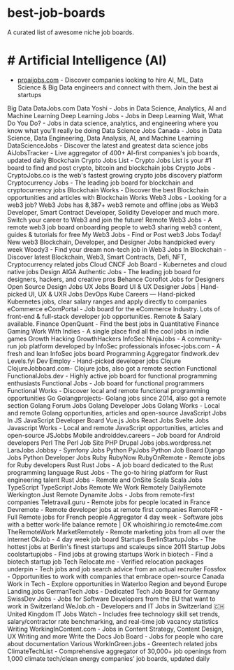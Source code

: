 # best-job-boards


A curated list of awesome niche job boards.



# #  Artificial Intelligence (AI)
- [proaijobs.com](https://proaijobs.com) - Discover companies looking to hire AI, ML, Data Science & Big Data engineers and connect with them. Join the best ai startups

Big Data
DataJobs.com
Data Yoshi - Jobs in Data Science, Analytics, AI and Machine Learning
Deep Learning Jobs - Jobs in Deep Learning
Wait, What Do You Do? - Jobs in data science, analytics, and engineering where you know what you'll really be doing
Data Science Jobs Canada - Jobs in Data Science, Data Engineering, Data Analysis, AI, and Machine Learning
DataScienceJobs - Discover the latest and greatest data science jobs
AiJobsTracker - Live aggregator of 400+ AI-first companies's job boards, updated daily
Blockchain
Crypto Jobs List - Crypto Jobs List is your #1 board to find and post crypto, bitcoin and blockchain jobs
Crypto Jobs - CryptoJobs.co is the web's fastest growing crypto jobs discovery platform
Cryptocurrency Jobs - The leading job board for blockchain and cryptocurrency jobs
Blockchain Works - Discover the best Blockchain opportunities and articles with Blockchain Works
Web3 Jobs - Looking for a web3 job? Web3 Jobs has 8,387+ web3 remote and offline jobs as Web3 Developer, Smart Contract Developer, Solidity Developer and much more. Switch your career to Web3 and join the future!
Remote Web3 Jobs - A remote web3 job board onboarding people to web3 sharing web3 content, guides & tutorials for free
My Web3 Jobs - Find or Post web3 Jobs Today! New web3 Blockchain, Developer, and Designer Jobs handpicked every week
Woody3 - Find your dream non-tech job in Web3
Jobs In Blockchain - Discover latest Blockchain, Web3, Smart Contracts, Defi, NFT, Cryptocurrency related jobs
Cloud
CNCF Job Board - Kubernetes and cloud native jobs
Design
AIGA
Authentic Jobs - The leading job board for designers, hackers, and creative pros
Behance
Coroflot
Jobs for Designers
Open Source Design Jobs
UX Jobs Board
UI & UX Designer Jobs | Hand-picked UI, UX & UXR Jobs
DevOps
Kube Careers — Hand-picked Kubernetes jobs, clear salary ranges and apply directly to companies
eCommerce
eComPortal - Job board for the eCommerce Industry. Lots of front-end & full-stack developer job opportunities. Remote & Salary available.
Finance
OpenQuant - Find the best jobs in Quantitative Finance
Gaming
Work With Indies - A single place find all the cool jobs in indie games
Growth Hacking
GrowthHackers
InfoSec
NinjaJobs - A community-run job platform developed by InfoSec professionals
infosec-jobs.com - A fresh and lean InfoSec jobs board
Programming
Aggregator
findwork.dev
Levels.fyi
Dev Employ - Hand-picked developer jobs
Clojure
ClojureJobboard.com- Clojure jobs, also got a remote section
Functional
FunctionalJobs.dev - Highly active job board for functional programming enthusiasts
Functional Jobs - Job board for functional programmers
Functional Works - Discover local and remote functional programming opportunities
Go
Golangprojects- Golang jobs since 2014, also got a remote section
Golang Forum Jobs
Golang Developer Jobs
Golang Works - Local and remote Golang opportunities, articles and open-source
JavaScript
Jobs In JS
JavaScript Developer Board
Vue.js Jobs
React Jobs
Svelte Jobs
Javascript Works - Local and remote JavaScript opportunities, articles and open-source
JSJobbs
Mobile
androiddev.careers – Job board for Android developers
Perl
The Perl Job Site
PHP
Drupal Jobs
jobs.wordpress.net
LaraJobs
Jobbsy - Symfony Jobs
Python
PyJobs
Python Job Board
Django Jobs
Python Developer Jobs
Ruby
RubyNow
RubyOnRemote - Remote jobs for Ruby developers
Rust
Rust Jobs - A job board dedicated to the Rust programming language
Rust Jobs - The go-to hiring platform for Rust engineering talent
Rust Jobs - Remote and OnSite
Scala
Scala Jobs
TypeScript
TypeScript Jobs
Remote
We Work Remotely
DailyRemote
Werkington
Just Remote
Dynamite Jobs - Jobs from remote-first companies
Teletravail.guru - Remote jobs for people located in France
Devremote - Remote developer jobs at remote first companies
RemoteFR - Full Remote jobs for French people
Aggregator
4 day week - Software jobs with a better work-life balance
remote | OK
whoishiring.io
remote4me.com
TheRemoteWork
MarketRemotely - Remote marketing jobs from all over the internet
OkJob - 4 day week job board
Startups
BerlinStartupJobs - The hottest jobs at Berlin's finest startups and scaleups since 2011
Startup Jobs
coolstartupjobs - Find jobs at growing startups
Work in biotech - Find a biotech startup job
Tech
Relocate.me - Verified relocation packages
underpin - Tech jobs and job search advice from an actual recruiter
Fossfox - Opportunities to work with companies that embrace open-source
Canada
Work in Tech - Explore opportunities in Waterloo Region and beyond
Europe
Landing.jobs
GermanTech Jobs - Dedicated Tech Job Board for Germany
SwissDev Jobs - Jobs for Software Developers from the EU that want to work in Switzerland
WeJob.ch - Developers and IT Jobs in Switzerland 🇨🇭
United Kingdom
IT Jobs Watch - Includes free technology skill set trends, salary/contractor rate benchmarking, and real-time job vacancy statistics
Writing
WorkingInContent.com - Jobs in Content Strategy, Content Design, UX Writing and more
Write the Docs Job Board - Jobs for people who care about documentation
Various
WorkInGreen.jobs - Greentech related jobs
ClimateTechList - Comprehensive aggregator of 30,000+ job openings from 1,000 climate tech/clean energy companies' job boards, updated daily
